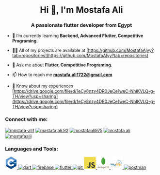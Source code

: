 <h1 align="center">Hi 👋, I'm Mostafa Ali</h1>
<h3 align="center">A passionate flutter developer from Egypt</h3>

- 🌱 I’m currently learning **Backend, Advanced Flutter, Competitive Programing.**

- 👨‍💻 All of my projects are available at [https://github.com/MostafaAlyy?tab=repositories](https://github.com/MostafaAlyy?tab=repositories)

- 💬 Ask me about **Flutter, Competitive Programing.**

- 📫 How to reach me **mostafa.ali1722@gmail.com**

- 📄 Know about my experiences [https://drive.google.com/file/d/1eCy8nzy4DR0JeCe1weC-NhIKVLQ-g-TH/view?usp=sharing](https://drive.google.com/file/d/1eCy8nzy4DR0JeCe1weC-NhIKVLQ-g-TH/view?usp=sharing)

<h3 align="left">Connect with me:</h3>
<p align="left">
<a href="https://linkedin.com/in/mostafa-ali1" target="blank"><img align="center" src="https://raw.githubusercontent.com/rahuldkjain/github-profile-readme-generator/master/src/images/icons/Social/linked-in-alt.svg" alt="mostafa-ali1" height="30" width="40" /></a>
<a href="https://fb.com/mastafa.ali.92" target="blank"><img align="center" src="https://raw.githubusercontent.com/rahuldkjain/github-profile-readme-generator/master/src/images/icons/Social/facebook.svg" alt="mastafa.ali.92" height="30" width="40" /></a>
<a href="https://instagram.com/mostafaali975" target="blank"><img align="center" src="https://raw.githubusercontent.com/rahuldkjain/github-profile-readme-generator/master/src/images/icons/Social/instagram.svg" alt="mostafaali975" height="30" width="40" /></a>
<a href="https://www.youtube.com/c/mostafa ali" target="blank"><img align="center" src="https://raw.githubusercontent.com/rahuldkjain/github-profile-readme-generator/master/src/images/icons/Social/youtube.svg" alt="mostafa ali" height="30" width="40" /></a>
<a href="https://codeforces.com/profile/mostafaalii" target="blank"><img align="center" src="https://raw.githubusercontent.com/rahuldkjain/github-profile-readme-generator/master/src/images/icons/Social/codeforces.svg" alt="mostafaalii" height="30" width="40" /></a>
</p>

<h3 align="left">Languages and Tools:</h3>
<p align="left"> <a href="https://www.w3schools.com/cpp/" target="_blank" rel="noreferrer"> <img src="https://raw.githubusercontent.com/devicons/devicon/master/icons/cplusplus/cplusplus-original.svg" alt="cplusplus" width="40" height="40"/> </a> <a href="https://dart.dev" target="_blank" rel="noreferrer"> <img src="https://www.vectorlogo.zone/logos/dartlang/dartlang-icon.svg" alt="dart" width="40" height="40"/> </a> <a href="https://firebase.google.com/" target="_blank" rel="noreferrer"> <img src="https://www.vectorlogo.zone/logos/firebase/firebase-icon.svg" alt="firebase" width="40" height="40"/> </a> <a href="https://flutter.dev" target="_blank" rel="noreferrer"> <img src="https://www.vectorlogo.zone/logos/flutterio/flutterio-icon.svg" alt="flutter" width="40" height="40"/> </a> <a href="https://git-scm.com/" target="_blank" rel="noreferrer"> <img src="https://www.vectorlogo.zone/logos/git-scm/git-scm-icon.svg" alt="git" width="40" height="40"/> </a> <a href="https://developer.mozilla.org/en-US/docs/Web/JavaScript" target="_blank" rel="noreferrer"> <img src="https://raw.githubusercontent.com/devicons/devicon/master/icons/javascript/javascript-original.svg" alt="javascript" width="40" height="40"/> </a> <a href="https://www.mongodb.com/" target="_blank" rel="noreferrer"> <img src="https://raw.githubusercontent.com/devicons/devicon/master/icons/mongodb/mongodb-original-wordmark.svg" alt="mongodb" width="40" height="40"/> </a> <a href="https://www.mysql.com/" target="_blank" rel="noreferrer"> <img src="https://raw.githubusercontent.com/devicons/devicon/master/icons/mysql/mysql-original-wordmark.svg" alt="mysql" width="40" height="40"/> </a> <a href="https://postman.com" target="_blank" rel="noreferrer"> <img src="https://www.vectorlogo.zone/logos/getpostman/getpostman-icon.svg" alt="postman" width="40" height="40"/> </a> </p>
